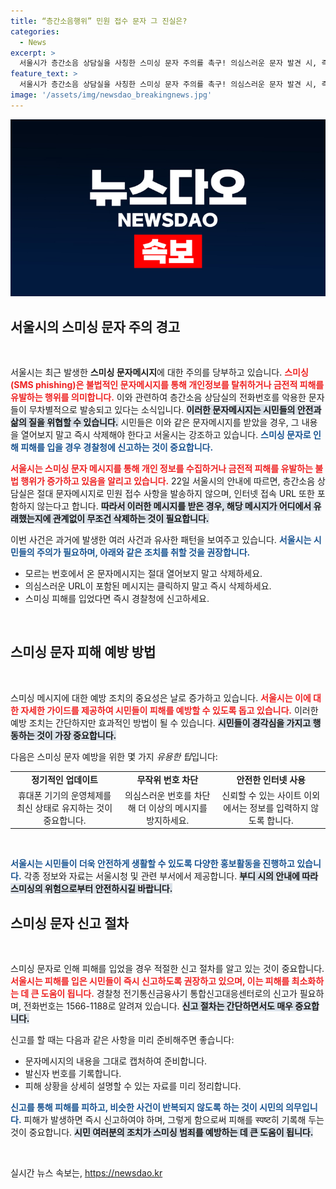 ```yaml
---
title: “층간소음행위” 민원 접수 문자 그 진실은?
categories:
  - News
excerpt: >
  서울시가 층간소음 상담실을 사칭한 스미싱 문자 주의를 촉구! 의심스러운 문자 발견 시, 즉시 삭제하고 경찰에 신고하라는 지침이 내려졌다. 안전을 위한 필수 체크!
feature_text: >
  서울시가 층간소음 상담실을 사칭한 스미싱 문자 주의를 촉구! 의심스러운 문자 발견 시, 즉시 삭제하고 경찰에 신고하라는 지침이 내려졌다. 안전을 위한 필수 체크!
image: '/assets/img/newsdao_breakingnews.jpg'
---
```


<p><img src="/assets/img/newsdao_breakingnews.jpg" alt="ontimetimes 속보" /></p>

<h2 data-ke-size="size26">서울시의 스미싱 문자 주의 경고</h2>

<p data-ke-size="size16">&nbsp;</p>

<p>서울시는 최근 발생한 <strong>스미싱 문자메시지</strong>에 대한 주의를 당부하고 있습니다. <b><span style="color: #ee2323;">스미싱(<strong>SMS phishing</strong>)은 불법적인 문자메시지를 통해 개인정보를 탈취하거나 금전적 피해를 유발하는 행위를 의미합니다.</span></b> 이와 관련하여 층간소음 상담실의 전화번호를 악용한 문자들이 무차별적으로 발송되고 있다는 소식입니다. <b><span style="background-color: #21538527;">이러한 문자메시지는 시민들의 안전과 삶의 질을 위협할 수 있습니다.</span></b> 시민들은 이와 같은 문자메시지를 받았을 경우, 그 내용을 열어보지 말고 즉시 삭제해야 한다고 서울시는 강조하고 있습니다. <b><span style="color: #1a5490;">스미싱 문자로 인해 피해를 입을 경우 경찰청에 신고하는 것이 중요합니다.</span></b></p>

<p><b><span style="color: #ee2323;">서울시는 스미싱 문자 메시지를 통해 개인 정보를 수집하거나 금전적 피해를 유발하는 불법 행위가 증가하고 있음을 알리고 있습니다.</span></b> 22일 서울시의 안내에 따르면, 층간소음 상담실은 절대 문자메시지로 민원 접수 사항을 발송하지 않으며, 인터넷 접속 URL 또한 포함하지 않는다고 합니다. <b><span style="background-color: #21538527;">따라서 이러한 메시지를 받은 경우, 해당 메시지가 어디에서 유래했는지에 관계없이 무조건 삭제하는 것이 필요합니다.</span></b></p>

<p>이번 사건은 과거에 발생한 여러 사건과 유사한 패턴을 보여주고 있습니다. <b><span style="color: #1a5490;">서울시는 시민들의 주의가 필요하며, 아래와 같은 조치를 취할 것을 권장합니다.</span></b></p>

<ul>
    <li>모르는 번호에서 온 문자메시지는 절대 열어보지 말고 삭제하세요.</li>
    <li>의심스러운 URL이 포함된 메시지는 클릭하지 말고 즉시 삭제하세요.</li>
    <li>스미싱 피해를 입었다면 즉시 경찰청에 신고하세요.</li>
</ul>

<p data-ke-size="size16">&nbsp;</p>

<h2 data-ke-size="size26">스미싱 문자 피해 예방 방법</h2>

<p data-ke-size="size16">&nbsp;</p>

<p>스미싱 메시지에 대한 예방 조치의 중요성은 날로 증가하고 있습니다. <b><span style="color: #ee2323;">서울시는 이에 대한 자세한 가이드를 제공하여 시민들이 피해를 예방할 수 있도록 돕고 있습니다.</span></b> 이러한 예방 조치는 간단하지만 효과적인 방법이 될 수 있습니다. <b><span style="background-color: #21538527;">시민들이 경각심을 가지고 행동하는 것이 가장 중요합니다.</span></b> </p>

<p>다음은 스미싱 문자 예방을 위한 몇 가지 <em>유용한 팁</em>입니다:</p>

<table style="width: 100%;">
    <tr>
        <td style="text-align: center; height: 17px;"><b>정기적인 업데이트</b></td>
        <td style="text-align: center; height: 17px;"><b>무작위 번호 차단</b></td>
        <td style="text-align: center; height: 17px;"><b>안전한 인터넷 사용</b></td>
    </tr>
    <tr>
        <td style="text-align: center; height: 17px;">휴대폰 기기의 운영체제를 최신 상태로 유지하는 것이 중요합니다.</td>
        <td style="text-align: center; height: 17px;">의심스러운 번호를 차단해 더 이상의 메시지를 방지하세요.</td>
        <td style="text-align: center; height: 17px;">신뢰할 수 있는 사이트 이외에서는 정보를 입력하지 않도록 합니다.</td>
    </tr>
</table>

<p data-ke-size="size16">&nbsp;</p>

<p><b><span style="color: #1a5490;">서울시는 시민들이 더욱 안전하게 생활할 수 있도록 다양한 홍보활동을 진행하고 있습니다.</span></b> 각종 정보와 자료는 서울시청 및 관련 부서에서 제공합니다. <b><span style="background-color: #21538527;">부디 시의 안내에 따라 스미싱의 위험으로부터 안전하시길 바랍니다.</span></b></p>

<h2 data-ke-size="size26">스미싱 문자 신고 절차</h2>

<p data-ke-size="size16">&nbsp;</p>

<p>스미싱 문자로 인해 피해를 입었을 경우 적절한 신고 절차를 알고 있는 것이 중요합니다. <b><span style="color: #ee2323;">서울시는 피해를 입은 시민들이 즉시 신고하도록 권장하고 있으며, 이는 피해를 최소화하는 데 큰 도움이 됩니다.</span></b> 경찰청 전기통신금융사기 통합신고대응센터로의 신고가 필요하며, 전화번호는 1566-1188로 알려져 있습니다. <b><span style="background-color: #21538527;">신고 절차는 간단하면서도 매우 중요합니다.</span></b> </p>

<p>신고를 할 때는 다음과 같은 사항을 미리 준비해주면 좋습니다:</p>

<ul>
    <li>문자메시지의 내용을 그대로 캡처하여 준비합니다.</li>
    <li>발신자 번호를 기록합니다.</li>
    <li>피해 상황을 상세히 설명할 수 있는 자료를 미리 정리합니다.</li>
</ul>

<p><b><span style="color: #1a5490;">신고를 통해 피해를 피하고, 비슷한 사건이 반복되지 않도록 하는 것이 시민의 의무입니다.</span></b> 피해가 발생하면 즉시 신고하여야 하며, 그렇게 함으로써 피해를 स्पष्ट히 기록해 두는 것이 중요합니다. <b><span style="background-color: #21538527;">시민 여러분의 조치가 스미싱 범죄를 예방하는 데 큰 도움이 됩니다.</span></b></p>

<p data-ke-size="size16">&nbsp;</p>
실시간 뉴스 속보는, <a href="https://newsdao.kr" rel="dofollow">https://newsdao.kr</a>


